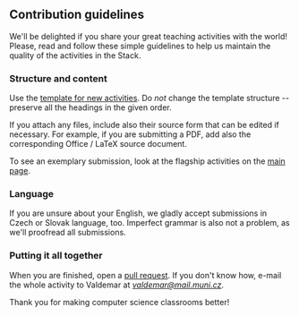 ## Contribution guidelines

We'll be delighted if you share your great teaching activities with the world! Please, read and follow these simple guidelines to help us maintain the quality of the activities in the Stack.

### Structure and content

Use the [template for new activities](activities/README.md). Do *not* change the template structure -- preserve all the headings in the given order.

If you attach any files, include also their source form that can be edited if necessary. For example, if you are submitting a PDF, add also the corresponding Office / LaTeX source document.

To see an exemplary submission, look at the flagship activities on the [main page](README.md).

### Language

If you are unsure about your English, we gladly accept submissions in Czech or Slovak language, too. Imperfect grammar is also not a problem, as we'll proofread all submissions.

### Putting it all together

When you are finished, open a [pull request](https://help.github.com/articles/about-pull-requests/). If you don't know how, e-mail the whole activity to Valdemar at *valdemar@mail.muni.cz*.

Thank you for making computer science classrooms better!